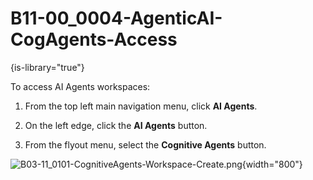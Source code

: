 # B11-00_0004-AgenticAI-CogAgents-Access

{is-library="true"}

<snippet id="B11-00_0004-AgenticAI-CogAgents-Access_snippet">

To access AI Agents workspaces:

1. From the top left main navigation menu, click **AI Agents**.

2. On the left edge, click the **AI Agents** button.

3. From the flyout menu, select the **Cognitive Agents** button.

![B03-11_0101-CognitiveAgents-Workspace-Create.png](B03-11_0101-CognitiveAgents-Workspace-Create.png){width="800"}


</snippet>